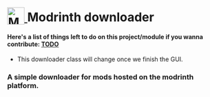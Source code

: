<h1>
  <a href='https://modrinth.com/'>
    <img src='https://docs.modrinth.com/img/logo.svg'
         alt='Modrinth icon'
         width='40'
         height='40'
         align='Absbottom'>
  </a> Modrinth downloader </h1>

#### Here's a list of things left to do on this project/module if you wanna contribute: **[TODO](https://github.com/PixelAmethyst/modrinth-base-downloader/blob/main/TODO.md)**

+ This downloader class will change once we finish the GUI.

### A simple downloader for mods hosted on the modrinth platform.
